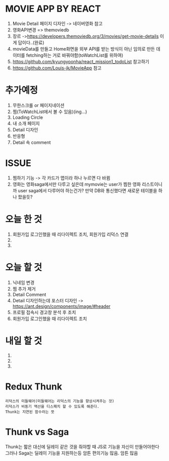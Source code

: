 # MOVIE APP BY REACT

 1. Movie Detail 페이지 디자인 -> 네이버영화 참고
 2. 영화API변경 => themoviedb
 3. 장르 ->https://developers.themoviedb.org/3/movies/get-movie-details 이게 답이다..(완료)
 4. movieData를 만들고 Home화면을 외부 API를 받는 방식이 아닌 임의로 만든 데이터를 fetching하는 거로 바꿔야함(toWatchList를 위하여)
 5. https://github.com/kyungyoonha/react_mission1_todoList 참고하기
 6. https://github.com/Louis-jk/MovieApp 참고


# 추가예정
 1. 무한스크롤 or 페이지네이션
 3. 찜(ToWatchList에서 볼 수 있음)(ing...)
 4. Loading Circle
 5. 내 소개 페이지
 6. Detail 디자인
 8. 반응형
 9. Detail 속 comment



# ISSUE
 1. 찜하기 기능 -> 각 카드가 맵이라 하나 누르면 다 바뀜
 2. 영화는 영화saga에서만 다루고 싶은데 mymovie는 user가 찜한 영화 리스트이니까 user saga에서 다루어야 하는건가? 만약 DB와 통신했다면 새로문 테이블을 하나 팠을듯?

# 오늘 한 것
  1. 회원가입 로그인했을 때 리다이렉트 조치, 회원가입 리덕스 연결
  2. 
  3. 

# 오늘 할 것
  1. 닉네임 변경
  2. 찜 추가 제거
  3. Detail Comment
  4. Detail 디자인하는데 포스터 디자인 -> https://ant.design/components/image/#header
  5. 프로필 접속시 경고창 분석 후 조치
  6. 회원가입 로그인했을 때 리다이렉트 조치
  

  

# 내일 할 것
  1. 
  2. 
  3. 
  

# Redux Thunk
    리덕스의 미들웨어(미들웨어는 리덕스의 기능을 향상시켜주는 것)
    리덕스가 비동기 액선을 디스패치 할 수 있도록 해준다.
    Thunk는 지연된 함수라는 뜻
  
# Thunk vs Saga
  Thunk는 짧은 대신에 딜레이 같은 것을 줘야할 때 JS로 기능을 자신이 만들어야한다
  그러나 Saga는 딜레이 기능을 지원하는등 암튼 편의기능 많음. 암튼 많음

